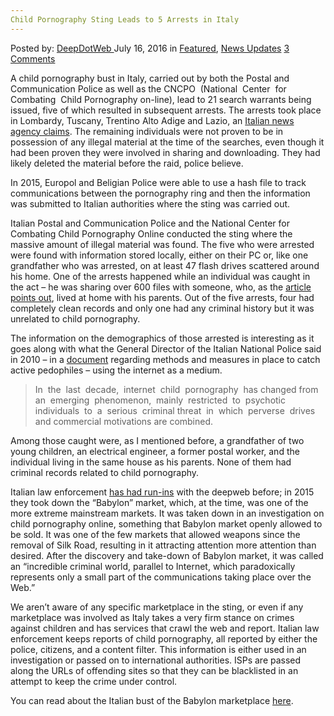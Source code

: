 ```yaml
---
Child Pornography Sting Leads to 5 Arrests in Italy
---
```

<article class="post-listing post-14817 post type-post status-publish format-standard has-post-thumbnail hentry category-deepdot-news category-news-updates tag-arrests tag-child tag-italy tag-leads tag-pornography tag-sting">
    <div class="post-inner">
        <span>Posted by: <a href="https://www.deepdotweb.com/author/admin/" title="">DeepDotWeb </a></span>
    <span>July 16, 2016</span>
    <span>in <a href="https://www.deepdotweb.com/category/deepdot-news/" rel="category tag">Featured</a>, <a href="https://www.deepdotweb.com/category/news-updates/" rel="category tag">News Updates</a></span>
    <span><a href="https://www.deepdotweb.com/2016/07/16/child-pornography-sting-leads-5-arrests-italy/#comments">3 Comments</a></span>
    </p>
    <div class="clear"></div>
    <div class="entry">
    <p>A child pornography bust in Italy, carried out by both the Postal and Communication Police as well as the CNCPO  (National  Center  for  Combating  Child Pornography on-line), lead to 21 search warrants being issued, five of which resulted in subsequent arrests. The arrests took place in Lombardy, Tuscany, Trentino Alto Adige and Lazio, an <a href="https://translate.google.com/translate?sl=auto&amp;tl=en&amp;js=y&amp;prev=_t&amp;hl=iw&amp;ie=UTF-8&amp;u=http%3A%2F%2Fwww.ilfattoquotidiano.it%2F2016%2F07%2F11%2Fpedopornografia-operazione-in-tutta-italia-5-arresti-e-16-denunciati-materiale-scambiato-sul-deep-web%2F2895942%2F&amp;edit-text=">Italian news agency claims</a>. The remaining individuals were not proven to be in possession of any illegal material at the time of the searches, even though it had been proven they were involved in sharing and downloading. They had likely deleted the material before the raid, police believe.</p>
    <p>In 2015, Europol and Beligian Police were able to use a hash file to track communications between the pornography ring and then the information was submitted to Italian authorities where the sting was carried out.</p>
    <p>Italian Postal and Communication Police and the National Center for Combating Child Pornography Online conducted the sting where the massive amount of illegal material was found. The five who were arrested were found with information stored locally, either on their PC or, like one grandfather who was arrested, on at least 47 flash drives scattered around his home. One of the arrests happened while an individual was caught in the act – he was sharing over 600 files with someone, who, as the <a href="https://translate.google.com/translate?sl=auto&amp;tl=en&amp;js=y&amp;prev=_t&amp;hl=iw&amp;ie=UTF-8&amp;u=http%3A%2F%2Fwww.ilfattoquotidiano.it%2F2016%2F07%2F11%2Fpedopornografia-operazione-in-tutta-italia-5-arresti-e-16-denunciati-materiale-scambiato-sul-deep-web%2F2895942%2F&amp;edit-text=">article points out</a>, lived at home with his parents. Out of the five arrests, four had completely clean records and only one had any criminal history but it was unrelated to child pornography.</p>
    <p>The information on the demographics of those arrested is interesting as it goes along with what the General Director of the Italian National Police said in 2010 – in a <a href="http://www.europarl.europa.eu/document/activities/cont/201010/20101027ATT90612/20101027ATT90612EN.pdf">document</a> regarding methods and measures in place to catch active pedophiles – using the internet as a medium.</p>
    <blockquote><p>In  the  last  decade,  internet  child  pornography  has changed from  an  emerging  phenomenon,  mainly  restricted  to  psychotic individuals  to  a  serious  criminal threat  in  which  perverse  drives and commercial motivations are combined.</p></blockquote>
    <p>Among those caught were, as I mentioned before, a grandfather of two young children, an electrical engineer, a former postal worker, and the individual living in the same house as his parents. None of them had criminal records related to child pornography.</p>
    <p>Italian law enforcement <a href="https://www.deepdotweb.com/2015/08/02/italian-police-bust-babylon-dark-web-market/">has had run-ins</a> with the deepweb before; in 2015 they took down the “Babylon” market, which, at the time, was one of the more extreme mainstream markets. It was taken down in an investigation on child pornography online, something that Babylon market openly allowed to be sold. It was one of the few markets that allowed weapons since the removal of Silk Road, resulting in it attracting attention more attention than desired. After the discovery and take-down of Babylon market, it was called an “incredible criminal world, parallel to Internet, which paradoxically represents only a small part of the communications taking place over the Web.”</p>
    <p>We aren&#8217;t aware of any specific marketplace in the sting, or even if any marketplace was involved as Italy takes a very firm stance on crimes against children and has services that crawl the web and report. Italian law enforcement keeps reports of child pornography, all reported by either the police, citizens, and a content filter. This information is either used in an investigation or passed on to international authorities. ISPs are passed along the URLs of offending sites so that they can be blacklisted in an attempt to keep the crime under control.</p>
    <p>You can read about the Italian bust of the Babylon marketplace <a href="https://www.deepdotweb.com/2015/08/02/italian-police-bust-babylon-dark-web-market/">here</a>.</p>
    </div>
    <span style="display:none"><a href="https://www.deepdotweb.com/tag/arrests/" rel="tag">arrests</a> <a href="https://www.deepdotweb.com/tag/child/" rel="tag">child</a> <a href="https://www.deepdotweb.com/tag/italy/" rel="tag">italy</a> <a href="https://www.deepdotweb.com/tag/leads/" rel="tag">leads</a> <a href="https://www.deepdotweb.com/tag/pornography/" rel="tag">pornography</a> <a href="https://www.deepdotweb.com/tag/sting/" rel="tag">sting</a></span> <span style="display:none" class="updated">2016-07-16</span>
    <div style="display:none" class="vcard author" itemprop="author" itemscope itemtype="http://schema.org/Person"><strong class="fn" itemprop="name"><a href="https://www.deepdotweb.com/author/admin/" title="Posts by DeepDotWeb" rel="author">DeepDotWeb</a></strong></div>
    </div>
</article>

